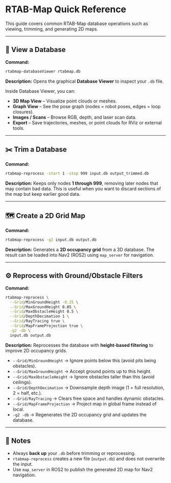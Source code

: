 # RTAB-Map Quick Reference

This guide covers common RTAB-Map database operations such as viewing, trimming, and generating 2D maps.

---

## 📂 View a Database

**Command:**
```bash
rtabmap-databaseViewer rtabmap.db
```

**Description:**
Opens the graphical **Database Viewer** to inspect your `.db` file.

Inside Database Viewer, you can:

* **3D Map View** – Visualize point clouds or meshes.
* **Graph View** – See the pose graph (nodes = robot poses, edges = loop closures).
* **Images / Scans** – Browse RGB, depth, and laser scan data.
* **Export** – Save trajectories, meshes, or point clouds for RViz or external tools.

---

## ✂️ Trim a Database

**Command:**

```bash
rtabmap-reprocess -start 1 -stop 999 input.db output_trimmed.db
```

**Description:**
Keeps only nodes **1 through 999**, removing later nodes that may contain bad data.
This is useful when you want to discard sections of the map but keep earlier good data.

---

## 🗺️ Create a 2D Grid Map

**Command:**

```bash
rtabmap-reprocess -g2 input.db output.db
```

**Description:**
Generates a **2D occupancy grid** from a 3D database.
The result can be loaded into Nav2 (ROS2) using `map_server` for navigation.

---

## ⚙️ Reprocess with Ground/Obstacle Filters

**Command:**

```bash
rtabmap-reprocess \
  --Grid/MinGroundHeight -0.25 \
  --Grid/MaxGroundHeight 0.05 \
  --Grid/MaxObstacleHeight 0.5 \
  --Grid/DepthDecimation 1 \
  --Grid/RayTracing true \
  --Grid/MapFrameProjection true \
  -g2 -db \
  input.db output.db
```

**Description:**
Reprocesses the database with **height-based filtering** to improve 2D occupancy grids.

* `--Grid/MinGroundHeight` → Ignore points below this (avoid pits being obstacles).
* `--Grid/MaxGroundHeight` → Accept ground points up to this height.
* `--Grid/MaxObstacleHeight` → Ignore obstacles taller than this (avoid ceilings).
* `--Grid/DepthDecimation` → Downsample depth image (1 = full resolution, 2 = half, etc.).
* `--Grid/RayTracing` → Clears free space and handles dynamic obstacles.
* `--Grid/MapFrameProjection` → Project map in global frame instead of local.
* `-g2 -db` → Regenerates the 2D occupancy grid and updates the database.

---

## 🔑 Notes

* Always **back up** your `.db` before trimming or reprocessing.
* `rtabmap-reprocess` creates a new file (`output.db`) and does not overwrite the input.
* Use `map_server` in ROS2 to publish the generated 2D map for Nav2 navigation.